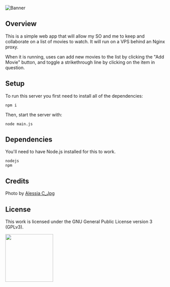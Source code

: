 ![Banner](https://s-christy.com/status-banner-service/collaborative-movie-list/banner-slim.svg)

## Overview

This is a simple web app that will allow my SO and me to keep and collaborate
on a list of movies to watch. It will run on a VPS behind an Nginx proxy.

When it is running, uses can add new movies to the list by clicking the "Add
Movie" button, and toggle a strikethrough line by clicking on the item in
question.

## Setup

To run this server you first need to install all of the dependencies:

```
npm i
```

Then, start the server with:

```
node main.js
```

## Dependencies

You'll need to have Node.js installed for this to work.

```
nodejs
npm
```

## Credits

Photo by [Alessia C_Jpg](https://unsplash.com/photos/cGNVTBcP7vY)

## License

This work is licensed under the GNU General Public License version 3 (GPLv3).

[<img src="https://s-christy.com/status-banner-service/GPLv3_Logo.svg" width="150" />](https://www.gnu.org/licenses/gpl-3.0.en.html)
